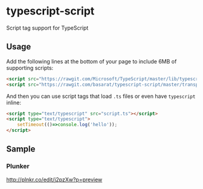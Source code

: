 # typescript-script
Script tag support for TypeScript

## Usage
Add the following lines at the bottom of your page to include 6MB of supporting scripts: 
```html
<script src="https://rawgit.com/Microsoft/TypeScript/master/lib/typescriptServices.js"></script>
<script src="https://rawgit.com/basarat/typescript-script/master/transpiler.js"></script>
```

And then you can use script tags that load `.ts` files or even have `typescript` inline: 
```html
<script type="text/typescript" src="script.ts"></script>
<script type="text/typescript">
    setTimeout(()=>console.log('hello'));
</script>
```

## Sample
### Plunker
http://plnkr.co/edit/j2pzXw?p=preview
